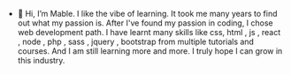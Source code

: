 - 👋 Hi, I’m Mable.
   I like the vibe of learning.
   It took me many years to find out what my passion is.
   After I've found my passion in coding, I chose web development path.
  I have learnt many skills like css, html , js , react , node , php , sass , jquery , bootstrap from multiple tutorials and courses.
  And I am still learning more and more.
  I truly hope I can grow in this industry. 
<!---
EmeraldMable/EmeraldMable is a ✨ special ✨ repository because its `README.md` (this file) appears on your GitHub profile.
You can click the Preview link to take a look at your changes.
--->
